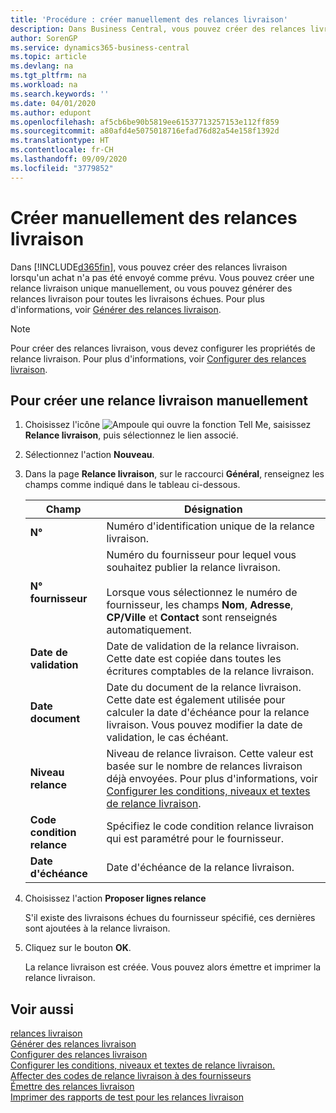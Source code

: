 ```yaml
---
title: 'Procédure : créer manuellement des relances livraison'
description: Dans Business Central, vous pouvez créer des relances livraison lorsqu'un achat n'a pas été envoyé comme prévu. Vous pouvez créer une relance livraison unique manuellement, ou vous pouvez générer des relances livraison pour toutes les livraisons échues.
author: SorenGP
ms.service: dynamics365-business-central
ms.topic: article
ms.devlang: na
ms.tgt_pltfrm: na
ms.workload: na
ms.search.keywords: ''
ms.date: 04/01/2020
ms.author: edupont
ms.openlocfilehash: af5cb6be90b5819ee61537713257153e112ff859
ms.sourcegitcommit: a80afd4e5075018716efad76d82a54e158f1392d
ms.translationtype: HT
ms.contentlocale: fr-CH
ms.lasthandoff: 09/09/2020
ms.locfileid: "3779852"
---
```

# <a name="create-delivery-reminders-manually"></a>Créer manuellement des relances livraison
Dans [!INCLUDE[d365fin](../../includes/d365fin_md.md)], vous pouvez créer des relances livraison lorsqu'un achat n'a pas été envoyé comme prévu. Vous pouvez créer une relance livraison unique manuellement, ou vous pouvez générer des relances livraison pour toutes les livraisons échues. Pour plus d'informations, voir [Générer des relances livraison](how-to-generate-delivery-reminders.md).

> [!NOTE]
> Pour créer des relances livraison, vous devez configurer les propriétés de relance livraison. Pour plus d'informations, voir [Configurer des relances livraison](how-to-set-up-delivery-reminders.md).

## <a name="to-create-a-delivery-reminder-manually"></a>Pour créer une relance livraison manuellement  

1.  Choisissez l'icône ![Ampoule qui ouvre la fonction Tell Me](../../media/ui-search/search_small.png "Dites-moi ce que vous voulez faire"), saisissez **Relance livraison**, puis sélectionnez le lien associé.  
2.  Sélectionnez l'action **Nouveau**.  
3.  Dans la page **Relance livraison**, sur le raccourci **Général**, renseignez les champs comme indiqué dans le tableau ci-dessous.  

    |Champ|Désignation|  
    |---------------------------------|---------------------------------------|  
    |**N°**|Numéro d'identification unique de la relance livraison.|  
    |**N° fournisseur**|Numéro du fournisseur pour lequel vous souhaitez publier la relance livraison.<br /><br /> Lorsque vous sélectionnez le numéro de fournisseur, les champs **Nom**, **Adresse**, **CP/Ville** et **Contact** sont renseignés automatiquement.|  
    |**Date de validation**|Date de validation de la relance livraison. Cette date est copiée dans toutes les écritures comptables de la relance livraison.|  
    |**Date document**|Date du document de la relance livraison. Cette date est également utilisée pour calculer la date d'échéance pour la relance livraison. Vous pouvez modifier la date de validation, le cas échéant.|  
    |**Niveau relance**|Niveau de relance livraison. Cette valeur est basée sur le nombre de relances livraison déjà envoyées. Pour plus d'informations, voir [Configurer les conditions, niveaux et textes de relance livraison](how-to-set-up-delivery-reminder-terms-levels-and-text.md).|  
    |**Code condition relance**|Spécifiez le code condition relance livraison qui est paramétré pour le fournisseur.|  
    |**Date d'échéance**|Date d'échéance de la relance livraison.|  

4.  Choisissez l'action **Proposer lignes relance**  

    S'il existe des livraisons échues du fournisseur spécifié, ces dernières sont ajoutées à la relance livraison.  

5.  Cliquez sur le bouton **OK**.  

    La relance livraison est créée. Vous pouvez alors émettre et imprimer la relance livraison.  

## <a name="see-also"></a>Voir aussi  
 [relances livraison](delivery-reminders.md)   
 [Générer des relances livraison](how-to-generate-delivery-reminders.md)   
 [Configurer des relances livraison](how-to-set-up-delivery-reminders.md)   
 [Configurer les conditions, niveaux et textes de relance livraison.](how-to-set-up-delivery-reminder-terms-levels-and-text.md)   
 [Affecter des codes de relance livraison à des fournisseurs](how-to-assign-delivery-reminder-codes-to-vendors.md)   
 [Émettre des relances livraison](how-to-issue-delivery-reminders.md)   
 [Imprimer des rapports de test pour les relances livraison](how-to-print-test-reports-for-delivery-reminders.md)
